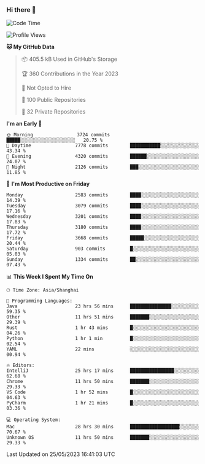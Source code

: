 ### Hi there 👋

<!--
**qbosen/qbosen** is a ✨ _special_ ✨ repository because its `README.md` (this file) appears on your GitHub profile.

Here are some ideas to get you started:

- 🔭 I’m currently working on ...
- 🌱 I’m currently learning ...
- 👯 I’m looking to collaborate on ...
- 🤔 I’m looking for help with ...
- 💬 Ask me about ...
- 📫 How to reach me: ...
- 😄 Pronouns: ...
- ⚡ Fun fact: ...
-->

<!--START_SECTION:waka-->
![Code Time](http://img.shields.io/badge/Code%20Time-2%2C073%20hrs%2051%20mins-blue)

![Profile Views](http://img.shields.io/badge/Profile%20Views-16-blue)

**🐱 My GitHub Data** 

> 📦 405.5 kB Used in GitHub's Storage 
 > 
> 🏆 360 Contributions in the Year 2023
 > 
> 🚫 Not Opted to Hire
 > 
> 📜 100 Public Repositories 
 > 
> 🔑 32 Private Repositories 
 > 
**I'm an Early 🐤** 

```text
🌞 Morning                3724 commits        █████░░░░░░░░░░░░░░░░░░░░   20.75 % 
🌆 Daytime                7778 commits        ███████████░░░░░░░░░░░░░░   43.34 % 
🌃 Evening                4320 commits        ██████░░░░░░░░░░░░░░░░░░░   24.07 % 
🌙 Night                  2126 commits        ███░░░░░░░░░░░░░░░░░░░░░░   11.85 % 
```
📅 **I'm Most Productive on Friday** 

```text
Monday                   2583 commits        ████░░░░░░░░░░░░░░░░░░░░░   14.39 % 
Tuesday                  3079 commits        ████░░░░░░░░░░░░░░░░░░░░░   17.16 % 
Wednesday                3201 commits        ████░░░░░░░░░░░░░░░░░░░░░   17.83 % 
Thursday                 3180 commits        ████░░░░░░░░░░░░░░░░░░░░░   17.72 % 
Friday                   3668 commits        █████░░░░░░░░░░░░░░░░░░░░   20.44 % 
Saturday                 903 commits         █░░░░░░░░░░░░░░░░░░░░░░░░   05.03 % 
Sunday                   1334 commits        ██░░░░░░░░░░░░░░░░░░░░░░░   07.43 % 
```


📊 **This Week I Spent My Time On** 

```text
🕑︎ Time Zone: Asia/Shanghai

💬 Programming Languages: 
Java                     23 hrs 56 mins      ███████████████░░░░░░░░░░   59.35 % 
Other                    11 hrs 51 mins      ███████░░░░░░░░░░░░░░░░░░   29.39 % 
Rust                     1 hr 43 mins        █░░░░░░░░░░░░░░░░░░░░░░░░   04.26 % 
Python                   1 hr 1 min          █░░░░░░░░░░░░░░░░░░░░░░░░   02.54 % 
YAML                     22 mins             ░░░░░░░░░░░░░░░░░░░░░░░░░   00.94 % 

🔥 Editors: 
IntelliJ                 25 hrs 17 mins      ████████████████░░░░░░░░░   62.68 % 
Chrome                   11 hrs 50 mins      ███████░░░░░░░░░░░░░░░░░░   29.33 % 
VS Code                  1 hr 52 mins        █░░░░░░░░░░░░░░░░░░░░░░░░   04.63 % 
PyCharm                  1 hr 21 mins        █░░░░░░░░░░░░░░░░░░░░░░░░   03.36 % 

💻 Operating System: 
Mac                      28 hrs 30 mins      ██████████████████░░░░░░░   70.67 % 
Unknown OS               11 hrs 50 mins      ███████░░░░░░░░░░░░░░░░░░   29.33 % 
```


 Last Updated on 25/05/2023 16:41:03 UTC
<!--END_SECTION:waka-->
